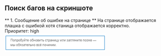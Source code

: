 ## Поиск багов на скриншоте

** 1. Сообщение об ошибке на странице ** На странице отображается плашка с ошибкой хотя станица отображается корректно.   
Приоритет: high   
![](https://github.com/MorevDA/AvitoTech_QA-trainee/blob/24ad0b41cd737f82d2b71af56e4af15bbbc22d09/Task_1/screenshots/bag_1.png)
